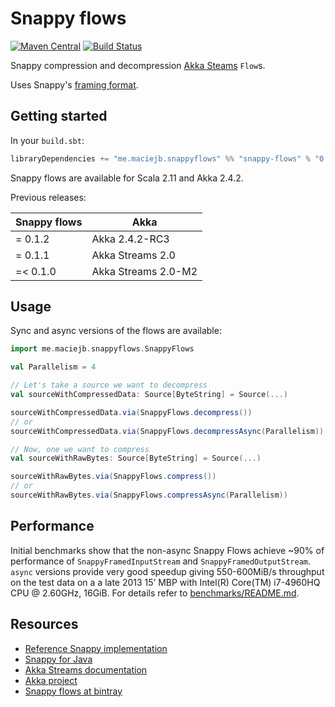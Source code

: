 # Snappy flows
[![Maven Central][maven-central-badge]][maven-central-link]
[![Build Status][travis-ci-badge]][travis-ci-link]

Snappy compression and decompression [Akka Steams][akka-streams] `Flow`s.

Uses Snappy's [framing format][snappy-framing].

## Getting started
In your `build.sbt`:
```scala
libraryDependencies += "me.maciejb.snappyflows" %% "snappy-flows" % "0.1.4"
```
Snappy flows are available for Scala 2.11 and Akka 2.4.2.

Previous releases:

| Snappy flows | Akka                 |
|--------------|-----------------------
| =  0.1.2     | Akka 2.4.2-RC3       |
| =  0.1.1     | Akka Streams 2.0     |
| =< 0.1.0     | Akka Streams 2.0-M2  |

## Usage
Sync and async versions of the flows are available:

```scala
import me.maciejb.snappyflows.SnappyFlows

val Parallelism = 4

// Let's take a source we want to decompress
val sourceWithCompressedData: Source[ByteString] = Source(...)

sourceWithCompressedData.via(SnappyFlows.decompress())
// or
sourceWithCompressedData.via(SnappyFlows.decompressAsync(Parallelism))

// Now, one we want to compress
val sourceWithRawBytes: Source[ByteString] = Source(...)

sourceWithRawBytes.via(SnappyFlows.compress())
// or
sourceWithRawBytes.via(SnappyFlows.compressAsync(Parallelism))
```

## Performance
Initial benchmarks show that the non-async Snappy Flows achieve ~90% of performance of
`SnappyFramedInputStream` and `SnappyFramedOutputStream`. `async` versions provide very good speedup giving 550-600MiB/s throughput on the test data on a a late 2013 15’ MBP with Intel(R) Core(TM) i7-4960HQ CPU @ 2.60GHz, 16GiB.
For details refer to [benchmarks/README.md](benchmarks/README.md).

## Resources
* [Reference Snappy implementation][google-snappy]
* [Snappy for Java][snappy-java]
* [Akka Streams documentation][akka-streams]
* [Akka project][akka]
* [Snappy flows at bintray][bintray-snappy-flows]

[akka-streams]: http://doc.akka.io/docs/akka-stream-and-http-experimental/snapshot/scala.html
[snappy-framing]: https://github.com/google/snappy/blob/master/framing_format.txt
[google-snappy]: https://github.com/google/snappy
[snappy-java]: https://github.com/xerial/snappy-java
[akka]: http://akka.io
[maven-central-badge]: https://maven-badges.herokuapp.com/maven-central/me.maciejb.snappyflows/snappy-flows_2.11/badge.svg
[maven-central-link]: https://maven-badges.herokuapp.com/maven-central/me.maciejb.snappyflows/snappy-flows_2.11
[travis-ci-badge]: https://travis-ci.org/maciej/snappy-flows.svg
[travis-ci-link]: https://travis-ci.org/maciej/snappy-flows
[bintray-snappy-flows]: https://bintray.com/maciej/maven/snappy-flows
